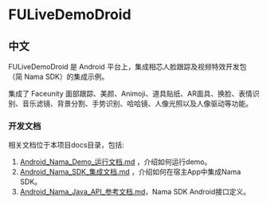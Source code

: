 # FULiveDemoDroid

## 中文
FULiveDemoDroid 是 Android 平台上，集成相芯人脸跟踪及视频特效开发包（简 Nama SDK）的集成示例。

集成了 Faceunity 面部跟踪、美颜、Animoji、道具贴纸、AR面具、换脸、表情识别、音乐滤镜、背景分割、手势识别、哈哈镜、人像光照以及人像驱动等功能。

### 开发文档

相关文档位于本项目docs目录，包括:

1. [Android_Nama_Demo_运行文档.md](./docs/Android_Nama_Demo_运行文档.md) ，介绍如何运行demo。  
2. [Android_Nama_SDK_集成文档.md](./docs/Android_Nama_SDK_集成文档.md) ，介绍如何在宿主App中集成Nama SDK。   
3. [Android_Nama_Java_API_参考文档.md](./docs/Android_Nama_Java_API_参考文档.md)，Nama SDK Android接口定义。  
